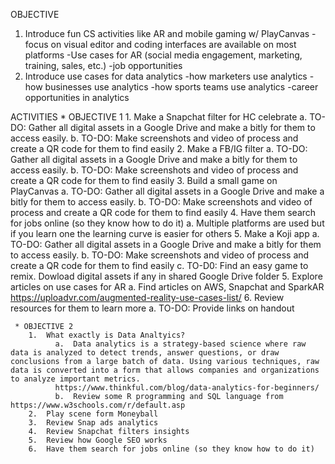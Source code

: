 OBJECTIVE
  1. Introduce fun CS activities like AR and mobile gaming w/ PlayCanvas
        -focus on visual editor and coding interfaces are available on most platforms
        -Use cases for AR (social media engagement, marketing, training, sales, etc.)
        -job opportunities
  2. Introduce use cases for data analytics
        -how marketers use analytics
        -how businesses use analytics
        -how sports teams use analytics
        -career opportunities in analytics
 
 
 ACTIVITIES
     * OBJECTIVE 1
         1.  Make a Snapchat filter for HC celebrate
                  a.  TO-DO: Gather all digital assets in a Google Drive and make a bitly for them to access easily.
                  b.  TO-DO: Make screenshots and video of process and create a QR code for them to find easily
         2.  Make a FB/IG filter 
                  a.  TO-DO: Gather all digital assets in a Google Drive and make a bitly for them to access easily.
                  b.  TO-DO: Make screenshots and video of process and create a QR code for them to find easily
         3.  Build a small game on PlayCanvas 
                  a.  TO-DO: Gather all digital assets in a Google Drive and make a bitly for them to access easily.
                  b.  TO-DO: Make screenshots and video of process and create a QR code for them to find easily
         4.  Have them search for jobs online (so they know how to do it)
                  a.  Multiple platforms are used but if you learn one the learning curve is easier for others
         5.  Make a Koji app
                  a.  TO-DO: Gather all digital assets in a Google Drive and make a bitly for them to access easily.
                  b.  TO-DO: Make screenshots and video of process and create a QR code for them to find easily
                  c.  TO-D0: Find an easy game to remix.  Dowload digital assets if any in shared Google Drive folder
         5.  Explore articles on use cases for AR
                  a.  Find articles on AWS, Snapchat and SparkAR
                      https://uploadvr.com/augmented-reality-use-cases-list/
         6.  Review resources for them to learn more 
                  a.  TO-DO:  Provide links on handout
    
     * OBJECTIVE 2
        1.  What exactly is Data Analtyics?  
              a.  Data analytics is a strategy-based science where raw data is analyzed to detect trends, answer questions, or draw conclusions from a large batch of data. Using various techniques, raw data is converted into a form that allows companies and organizations to analyze important metrics.
              https://www.thinkful.com/blog/data-analytics-for-beginners/
              b.  Review some R programming and SQL language from https://www.w3schools.com/r/default.asp
        2.  Play scene form Moneyball  
        3.  Review Snap ads analytics
        4.  Review Snapchat filters insights
        5.  Review how Google SEO works
        6.  Have them search for jobs online (so they know how to do it)
        
        


 
